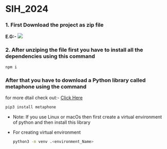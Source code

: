 # SIH_2024

<h3>1. First Download the project as zip file</h3>
    <b>E.G:-</b>
    <img src="https://drive.google.com/file/d/1f2ZIuKEJqKbwohGmREGYjStg6CmcO_7i/view?usp=sharing">

<h3>2. After unziping the file first you have to install all the dependencies using this command</h3>

```bash
npm i
```

<h3>After that you have to download a Python library called metaphone using the command </h3>

<p>for more dtail check out:- <a href="https://pypi.org/project/Metaphone/">Click Here</a></p>

```bash
pip3 install metaphone
```

* Note: If you use Linux or macOs then first create a virtual environment of python and then install this library
* For creating virtual environment

    ```bash
    python3 -m venv .<environment_Name>
    ```

